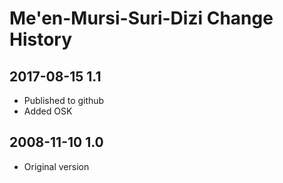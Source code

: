 # Me'en-Mursi-Suri-Dizi Change History

## 2017-08-15 1.1
* Published to github
* Added OSK

## 2008-11-10 1.0
* Original version